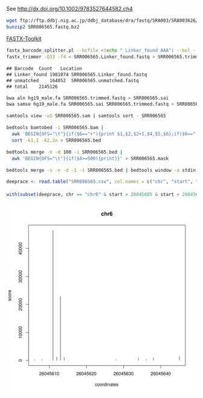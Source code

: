 


See http://dx.doi.org/10.1002/9783527644582.ch4


```bash
wget ftp://ftp.ddbj.nig.ac.jp/ddbj_database/dra/fastq/SRA003/SRA003626/SRX001881/SRR006565.fastq.bz2
bunzip2 SRR006565.fastq.bz2
```


[FASTX-Toolkit](http://hannonlab.cshl.edu/fastx_toolkit/)


```bash
fastx_barcode_splitter.pl --bcfile <(echo " Linker_found AAA") --bol --exact --prefix SRR006565. --suffix .fastq < SRR006565.fastq
fastx_trimmer -Q33 -f4 < SRR006565.Linker_found.fastq > SRR006565.trimmed.fastq
```

```
## Barcode	Count	Location
## Linker_found	1981074	SRR006565.Linker_found.fastq
## unmatched	164052	SRR006565.unmatched.fastq
## total	2145126
```



```bash
bwa aln hg19_male.fa SRR006565.trimmed.fastq > SRR006565.sai
bwa samse hg19_male.fa SRR006565.sai SRR006565.trimmed.fastq > SRR006565.sam
```



```bash
samtools view -uS SRR006565.sam | samtools sort - SRR006565
```



```bash
bedtools bamtobed -i SRR006565.bam |
  awk 'BEGIN{OFS="\t"}{if($6=="+"){print $1,$2,$2+1,$4,$5,$6};if($6=="-"){print $1,$3-1,$3,$4,$5,$6} }' |
  sort -k1,1 -k2,2n > SRR006565.bed
```



```bash
bedtools merge -n -d 100 -i SRR006565.bed |
  awk 'BEGIN{OFS="\t"}{if($4>=500){print}}' > SRR006565.mask
```



```bash
bedtools merge -s -n -d -1 -i SRR006565.bed | bedtools window -a stdin -b SRR006565.mask -w 1 -u > SRR006565.csv
```



```r
deeprace <- read.table("SRR006565.csv", col.names = c("chr", "start", "end", "score", "strand"))

with(subset(deeprace, chr == "chr6" & start > 26045605 & start < 26045646), plot(start, score, type = "h", main = "chr6", xlab = "coordinates"))
```

![plot of chunk unnamed-chunk-9](figure/unnamed-chunk-9.svg) 

